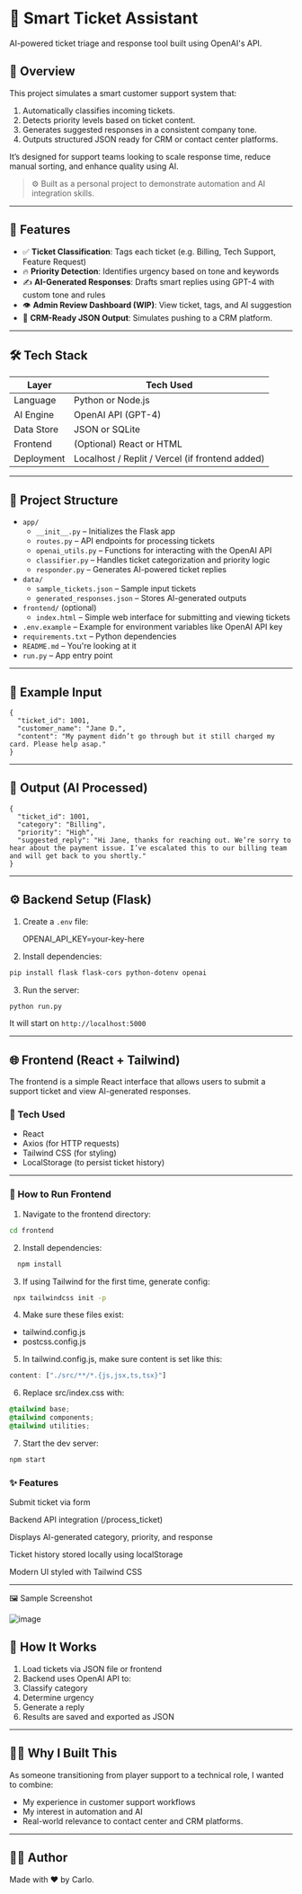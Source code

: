 # 🧠 Smart Ticket Assistant

AI-powered ticket triage and response tool built using OpenAI's API.

## 📌 Overview

This project simulates a smart customer support system that:
1. Automatically classifies incoming tickets.
2. Detects priority levels based on ticket content.
3. Generates suggested responses in a consistent company tone.
4. Outputs structured JSON ready for CRM or contact center platforms.

It’s designed for support teams looking to scale response time, reduce manual sorting, and enhance quality using AI.

> ⚙️ Built as a personal project to demonstrate automation and AI integration skills.

---

## 🚀 Features

- ✅ **Ticket Classification**: Tags each ticket (e.g. Billing, Tech Support, Feature Request)
- 🔥 **Priority Detection**: Identifies urgency based on tone and keywords
- ✍️ **AI-Generated Responses**: Drafts smart replies using GPT-4 with custom tone and rules
- 👁️ **Admin Review Dashboard (WIP)**: View ticket, tags, and AI suggestion
- 🧩 **CRM-Ready JSON Output**: Simulates pushing to a CRM platform.

---

## 🛠 Tech Stack

| Layer       | Tech Used         |
|-------------|-------------------|
| Language    | Python or Node.js |
| AI Engine   | OpenAI API (GPT-4)|
| Data Store  | JSON or SQLite    |
| Frontend    | (Optional) React or HTML |
| Deployment  | Localhost / Replit / Vercel (if frontend added) |

---

## 📁 Project Structure

- `app/`
  - `__init__.py` – Initializes the Flask app
  - `routes.py` – API endpoints for processing tickets
  - `openai_utils.py` – Functions for interacting with the OpenAI API
  - `classifier.py` – Handles ticket categorization and priority logic
  - `responder.py` – Generates AI-powered ticket replies
- `data/`
  - `sample_tickets.json` – Sample input tickets
  - `generated_responses.json` – Stores AI-generated outputs
- `frontend/` (optional)
  - `index.html` – Simple web interface for submitting and viewing tickets
- `.env.example` – Example for environment variables like OpenAI API key
- `requirements.txt` – Python dependencies
- `README.md` – You're looking at it
- `run.py` – App entry point

---

## 🧪 Example Input
    {
      "ticket_id": 1001,
      "customer_name": "Jane D.",
      "content": "My payment didn’t go through but it still charged my card. Please help asap."
    }



---

## 💬 Output (AI Processed)

    {
      "ticket_id": 1001,
      "category": "Billing",
      "priority": "High",
      "suggested_reply": "Hi Jane, thanks for reaching out. We’re sorry to hear about the payment issue. I’ve escalated this to our billing team and will get back to you shortly."
    }

---

## ⚙️ Backend Setup (Flask)

1. Create a `.env` file:

	OPENAI_API_KEY=your-key-here

2. Install dependencies:

```bash
pip install flask flask-cors python-dotenv openai
```

3. Run the server:

```bash
python run.py
```

It will start on `http://localhost:5000`

---

## 🌐 Frontend (React + Tailwind)

The frontend is a simple React interface that allows users to submit a support ticket and view AI-generated responses.

### 🧰 Tech Used
- React
- Axios (for HTTP requests)
- Tailwind CSS (for styling)
- LocalStorage (to persist ticket history)

---

### 🚀 How to Run Frontend

1. Navigate to the frontend directory:

```bash
cd frontend
```

2. Install dependencies:

```bash
  npm install
```

3. If using Tailwind for the first time, generate config:

```bash
 npx tailwindcss init -p
```

4. Make sure these files exist:

- tailwind.config.js
- postcss.config.js

5. In tailwind.config.js, make sure content is set like this:

```javascript
content: ["./src/**/*.{js,jsx,ts,tsx}"]
```

6. Replace src/index.css with:

```css
@tailwind base;
@tailwind components;
@tailwind utilities;
```

7. Start the dev server:

```bash
npm start
```


### ✨ Features
Submit ticket via form

Backend API integration (/process_ticket)

Displays AI-generated category, priority, and response

Ticket history stored locally using localStorage

Modern UI styled with Tailwind CSS

---

🖼 Sample Screenshot


![image](https://github.com/user-attachments/assets/41fc4443-a3eb-4f30-95c6-24c93d7c85d3)


## 🧠 How It Works
1. Load tickets via JSON file or frontend
2. Backend uses OpenAI API to:
3. Classify category
4. Determine urgency
5. Generate a reply
6. Results are saved and exported as JSON

---

## 👨‍💼 Why I Built This
As someone transitioning from player support to a technical role, I wanted to combine:

- My experience in customer support workflows
- My interest in automation and AI
- Real-world relevance to contact center and CRM platforms.

---

## 🙋‍♂️ Author
Made with ❤️ by Carlo.
